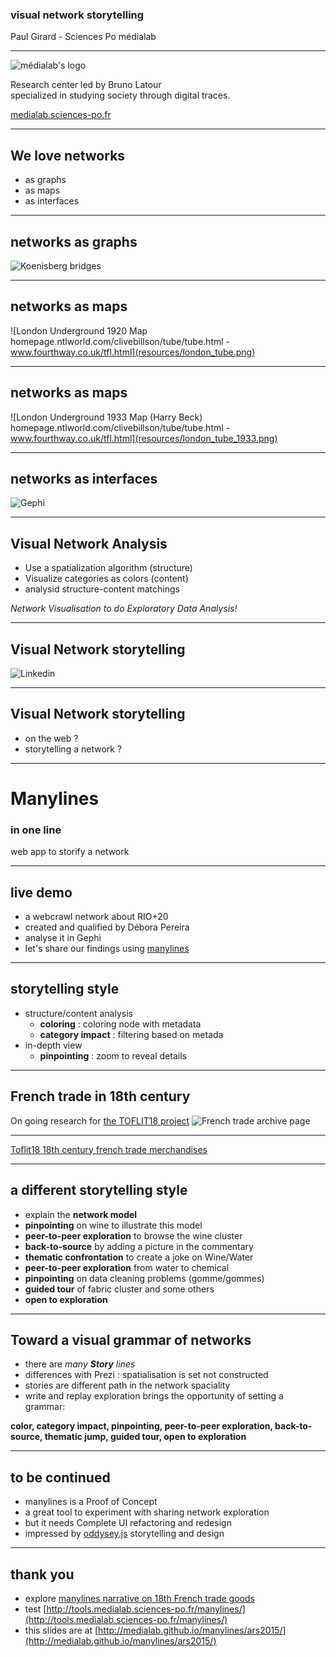 ### visual network storytelling 
Paul Girard - Sciences Po médialab

---

![médialab's logo](resources/logo_medialab.png)

Research center led by Bruno Latour  
specialized in studying society through digital traces.

[medialab.sciences-po.fr](http://www.medialab.sciences-po.fr)

---

## We love networks
- as graphs
- as maps
- as interfaces

---
## networks as graphs
![Koenisberg bridges](resources/koenisberg.png)  

---
## networks as maps 
![London Underground 1920 Map homepage.ntlworld.com/clivebillson/tube/tube.html - www.fourthway.co.uk/tfl.html](resources/london_tube.png) 

---
## networks as maps 
![London Underground 1933 Map (Harry Beck) homepage.ntlworld.com/clivebillson/tube/tube.html - www.fourthway.co.uk/tfl.html](resources/london_tube_1933.png)

---
## networks as interfaces
![Gephi](resources/gephi.png)

---
## Visual Network Analysis
- Use a spatialization algorithm (structure)
- Visualize categories as colors (content)
- analysid structure-content matchings
  
  
*Network Visualisation to do Exploratory Data Analysis!* <!-- .element: class="fragment" data-fragment-index="2"   -->

---
## Visual Network storytelling
![Linkedin](resources/linkedin.png)

---
## Visual Network storytelling
- on the web ?
- storytelling a network ?

---
<!-- .slide: data-background="#F0F8F8" -->
# Manylines
### in one line
web app to storify a network

---
<!-- .slide: data-background="#F0F8F8" -->
## live demo
- a webcrawl network about RIO+20
- created and qualified by Débora Pereira 
- analyse it in Gephi
- let's share our findings using [manylines](http://tools.medialab.sciences-po.fr/manylines)

---
<!-- .slide: data-background="#F0F8F8" -->
## storytelling style
- structure/content analysis
  - **coloring** : coloring node with metadata
  - **category impact** : filtering based on metada
- in-depth view
  - **pinpointing** : zoom to reveal details  

---
<!-- .slide: data-background="#F0F8F8" -->
## French trade in 18th century
On going research for [the TOFLIT18 project](http://toflit18.hypotheses.org/) 
![French trade archive page](resources/toflit18.png)

---
<!-- .slide: data-background-iframe="http://tools.medialab.sciences-po.fr/manylines/embed#/narrative/4827de8f-568a-4b0f-af33-d78b5b0e3bfe" -->
[Toflit18 18th century french trade merchandises](http://tools.medialab.sciences-po.fr/manylines/embed#/narrative/4827de8f-568a-4b0f-af33-d78b5b0e3bfe)

---
<!-- .slide: data-background="#F0F8F8" -->
## a different storytelling style
- explain the **network model**
- **pinpointing** on wine to illustrate this model 
- **peer-to-peer exploration** to browse the wine cluster
- **back-to-source** by adding a picture in the commentary
- **thematic confrontation** to create a joke on Wine/Water
- **peer-to-peer exploration** from water to chemical
- **pinpointing** on data cleaning problems (gomme/gommes)
- **guided tour** of fabric cluster and some others
- **open to exploration**

---
<!-- .slide: data-background="#F0F8F8" -->

## Toward a visual grammar of networks
- there are *many **Story** lines*
- differences with Prezi : spatialisation is set not constructed
- stories are different path in the network spaciality
- write and replay exploration brings the opportunity of setting a grammar: 


**color, category impact, pinpointing, peer-to-peer exploration, back-to-source, thematic jump, guided tour, open to exploration**<!-- .elements: class="fragment" data-fragment-index="2"-->



---
<!-- .slide: data-background="#F0F8F8" -->

## to be continued
- manylines is a Proof of Concept
- a great tool to experiment with sharing network exploration
- but it needs Complete UI refactoring and redesign
- impressed by [oddysey.js](http://cartodb.github.io/odyssey.js) storytelling and design

---
## thank you
- explore [manylines narrative on  18th French trade goods](http://tools.medialab.sciences-po.fr/manylines/embed#/narrative/4827de8f-568a-4b0f-af33-d78b5b0e3bfe)  
- test [http://tools.medialab.sciences-po.fr/manylines/](http://tools.medialab.sciences-po.fr/manylines/)  
- this slides are at [http://medialab.github.io/manylines/ars2015/](http://medialab.github.io/manylines/ars2015/)  
